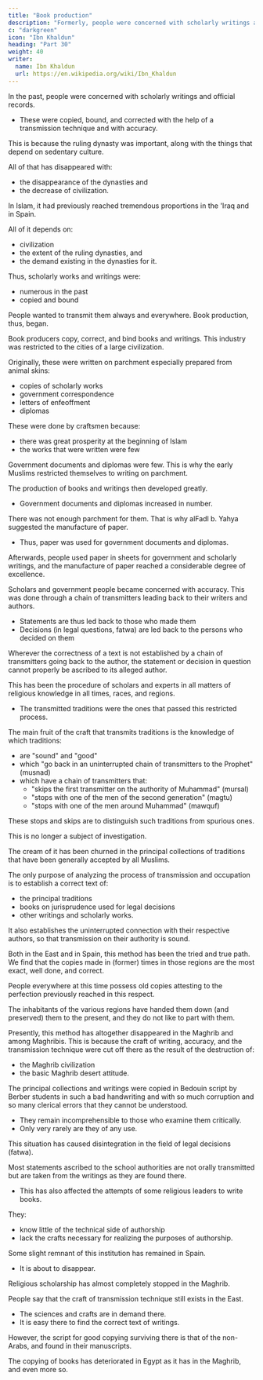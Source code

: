 ```yaml
---
title: "Book production"
description: "Formerly, people were concerned with scholarly writings and (official) records. These were copied, bound, and corrected with the help of a transmission technique and with accuracy"
c: "darkgreen"
icon: "Ibn Khaldun"
heading: "Part 30"
weight: 40
writer:
  name: Ibn Khaldun
  url: https://en.wikipedia.org/wiki/Ibn_Khaldun
---
```




In the past, people were concerned with scholarly writings and official records.
- These were copied, bound, and corrected with the help of a transmission technique and with accuracy. 

<!-- 204  -->

This is because the ruling dynasty was important, along with the things that depend on sedentary culture. 

All of that has disappeared with:
- the disappearance of the dynasties and
- the decrease of civilization. 

In Islam, it had previously reached tremendous proportions in the 'Iraq and in Spain. 

All of it depends on:
- civilization
- the extent of the ruling dynasties, and
- the demand existing in the dynasties for it. 

<!-- 205 -->
Thus, scholarly works and writings were:
- numerous in the past
- copied and bound

People wanted to transmit them always and everywhere. Book production, thus, began. 

Book producers copy, correct, and bind books and writings. This industry was restricted to the cities of a large civilization.

Originally, these were written on parchment especially prepared from animal skins:
- copies of scholarly works
- government correspondence
- letters of enfeoffment
- diplomas 

These were done by craftsmen because:
- there was great prosperity at the beginning of Islam
- the works that were written were few

Government documents and diplomas were few. This is why the early Muslims restricted themselves to writing on parchment.

<!-- This was an expression of respect for what was to be written down, and of desire that it should be correct and accurate.  -->

The production of books and writings then developed greatly. 
- Government documents and diplomas increased in number. 

There was not enough parchment for them. That is why alFadl b. Yahya suggested the manufacture of paper. <!-- 208 -->
- Thus, paper was used for government documents and diplomas. 

Afterwards, people used paper in sheets for government and scholarly writings, and the manufacture of paper reached a considerable degree of excellence.

Scholars and government people became concerned with accuracy. This was done through a chain of transmitters leading back to their writers and authors. <!-- , because that is the most important element in establishing a correct and accurate (text).  -->
- Statements are thus led back to those who made them
- Decisions (in legal questions, fatwa) are led back to the persons who decided on them<!--  and were able to pronounce them by means of independent judgment. -->

Wherever the correctness of a text is not established by a chain of transmitters going back to the author, the statement or decision in question cannot properly be ascribed to its alleged author.

This has been the procedure of scholars and experts in all matters of religious knowledge in all times, races, and regions.
<!-- , so much so that the usefulness of the craft connected with  -->
- The transmitted traditions were the ones that passed this restricted process.

<!-- came to be  to this aspect of the  of transmission.  -->

The main fruit of the craft that transmits traditions is the knowledge of which traditions:
- are "sound" and "good"
- which "go back in an uninterrupted chain of transmitters to the Prophet" (musnad)
- which have a chain of transmitters that:
  - "skips the first transmitter on the authority of Muhammad" (mursal)
  - "stops with one of the men of the second generation" (magtu)
  - "stops with one of the men around Muhammad" (mawquf)

These stops and skips are to distinguish such traditions from spurious ones. 

This is no longer a subject of investigation.

The cream of it has been churned in the principal collections of traditions that have been generally accepted by all Muslims. 

<!-- It would, thus, be a superfluous activity to attempt (to investigate the matter anew). -->

<!-- Therefore, the only remaining result to be gained from -->

The only purpose of analyzing the process of transmission and occupation is to establish a correct text of:
- the principal traditions
- books on jurisprudence used for legal decisions
- other writings and scholarly works. 

<!-- 210  -->

It also establishes the uninterrupted connection with their respective authors, so that transmission on their authority is sound. 

Both in the East and in Spain, this method has been the tried and true path. We find that the copies made in (former) times in those regions are the most exact, well done, and correct. 

People everywhere at this time possess old copies attesting to the perfection previously reached in this respect. 

The inhabitants of the various regions have handed them down (and preserved) them to the present, and they do not like to part with them.

Presently, this method has altogether disappeared in the Maghrib and among Maghribis. This is because the craft of writing, accuracy, and the transmission technique were cut off there as the result of the destruction of:
- the Maghrib civilization
- the basic Maghrib desert attitude. 

<!-- 211 -->

The principal collections and writings were copied in Bedouin script by Berber students in such a bad handwriting and with so much corruption and so many clerical errors that they cannot be understood. 
- They remain incomprehensible to those who examine them critically.
- Only very rarely are they of any use.

This situation has caused disintegration in the field of legal decisions (fatwa).

Most statements ascribed to the school authorities are not orally transmitted but are taken from the writings as they are found there. 
- This has also affected the attempts of some religious leaders to write books. 

They:
- know little of the technical side of authorship
- lack the crafts necessary for realizing the purposes of authorship.

Some slight remnant of this institution has remained in Spain. 
- It is about to disappear.

Religious scholarship has almost completely stopped in the Maghrib.

People say that the craft of transmission technique still exists in the East. 
- The sciences and crafts are in demand there.
- It is easy there to find the correct text of writings. 

However, the script for good copying surviving there is that of the non-Arabs, and found in their manuscripts.

<!-- 213 -->
The copying of books has deteriorated in Egypt as it has in the Maghrib, and even more so. 
